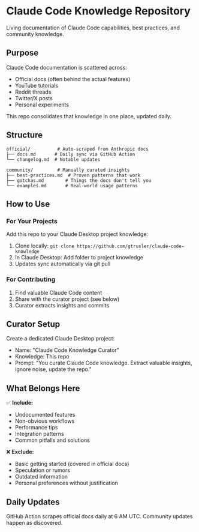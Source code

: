 # Claude Code Knowledge Repository

Living documentation of Claude Code capabilities, best practices, and community knowledge.

## Purpose

Claude Code documentation is scattered across:
- Official docs (often behind the actual features)
- YouTube tutorials
- Reddit threads
- Twitter/X posts
- Personal experiments

This repo consolidates that knowledge in one place, updated daily.

## Structure

```
official/          # Auto-scraped from Anthropic docs
├── docs.md       # Daily sync via GitHub Action
└── changelog.md  # Notable updates

community/         # Manually curated insights
├── best-practices.md  # Proven patterns that work
├── gotchas.md        # Things the docs don't tell you
└── examples.md       # Real-world usage patterns
```

## How to Use

### For Your Projects
Add this repo to your Claude Desktop project knowledge:
1. Clone locally: `git clone https://github.com/gtrusler/claude-code-knowledge`
2. In Claude Desktop: Add folder to project knowledge
3. Updates sync automatically via git pull

### For Contributing
1. Find valuable Claude Code content
2. Share with the curator project (see below)
3. Curator extracts insights and commits

## Curator Setup

Create a dedicated Claude Desktop project:
- Name: "Claude Code Knowledge Curator"
- Knowledge: This repo
- Prompt: "You curate Claude Code knowledge. Extract valuable insights, ignore noise, update the repo."

## What Belongs Here

✅ **Include:**
- Undocumented features
- Non-obvious workflows
- Performance tips
- Integration patterns
- Common pitfalls and solutions

❌ **Exclude:**
- Basic getting started (covered in official docs)
- Speculation or rumors
- Outdated information
- Personal preferences without justification

## Daily Updates

GitHub Action scrapes official docs daily at 6 AM UTC. Community updates happen as discovered.
